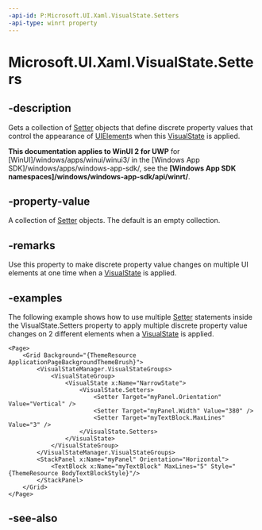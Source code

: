 ```yaml
---
-api-id: P:Microsoft.UI.Xaml.VisualState.Setters
-api-type: winrt property
---
```


<!-- Property syntax
public Windows.UI.Xaml.SetterBaseCollection Setters { get; }
-->

# Microsoft.UI.Xaml.VisualState.Setters

## -description
Gets a collection of [Setter](setter.md) objects that define discrete property values that control the appearance of [UIElement](uielement.md)s when this [VisualState](visualstate.md) is applied.

**This documentation applies to WinUI 2 for UWP** for [WinUI]/windows/apps/winui/winui3/ in the [Windows App SDK]/windows/apps/windows-app-sdk/, see the **[Windows App SDK namespaces]/windows/windows-app-sdk/api/winrt/**.

## -property-value
A collection of [Setter](setter.md) objects. The default is an empty collection.

## -remarks
Use this property to make discrete property value changes on multiple UI elements at one time when a [VisualState](visualstate.md) is applied.

## -examples
The following example shows how to use multiple [Setter](setter.md) statements inside the VisualState.Setters property to apply multiple discrete property value changes on 2 different elements when a [VisualState](visualstate.md) is applied.

```xaml
<Page>
    <Grid Background="{ThemeResource ApplicationPageBackgroundThemeBrush}">
        <VisualStateManager.VisualStateGroups>
            <VisualStateGroup>
                <VisualState x:Name="NarrowState">
                    <VisualState.Setters>
                        <Setter Target="myPanel.Orientation" Value="Vertical" />
                        <Setter Target="myPanel.Width" Value="380" />
                        <Setter Target="myTextBlock.MaxLines" Value="3" />
                    </VisualState.Setters>
                </VisualState>
            </VisualStateGroup>
        </VisualStateManager.VisualStateGroups>
        <StackPanel x:Name="myPanel" Orientation="Horizontal">
            <TextBlock x:Name="myTextBlock" MaxLines="5" Style="{ThemeResource BodyTextBlockStyle}"/>
        </StackPanel>
    </Grid>
</Page>
```



## -see-also

